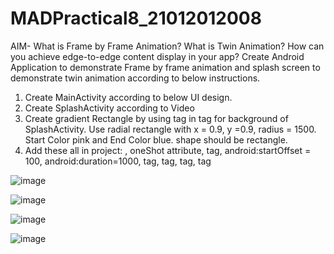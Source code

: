 # MADPractical8_21012012008

AIM- What is Frame by Frame Animation? What is Twin Animation? How can you
 achieve edge-to-edge content display in your app? Create Android Application to
 demonstrate Frame by frame animation and splash screen to demonstrate twin animation according to below instructions.

1.	Create MainActivity according to below UI design.
2.	Create SplashActivity according to Video
3.	Create gradient Rectangle by using <gradient> tag in <shape> tag for background 
of SplashActivity. Use radial rectangle with x = 0.9, y =0.9, radius = 1500. Start Color
 pink and End Color blue. shape should be rectangle.
4.	Add these all in project: <animation-list>, oneShot attribute, <set> tag, android:startOffset = 100, android:duration=1000, <scale> tag, <translate> tag, <rotate> 
tag, <alpha> tag

![image](https://user-images.githubusercontent.com/110628046/200517578-f05ab2c0-f214-4f86-bf5f-0737a25d4017.png)

![image](https://user-images.githubusercontent.com/110628046/200517750-4ef68036-9ac4-4f4d-9edd-b55683d7506a.png)

![image](https://user-images.githubusercontent.com/110628046/200518171-20900266-3ca8-49d1-a5a1-91c66e11ec74.png)

![image](https://user-images.githubusercontent.com/110628046/200517959-7417bf9a-7e64-4ad1-a811-aa72ffda3365.png)

